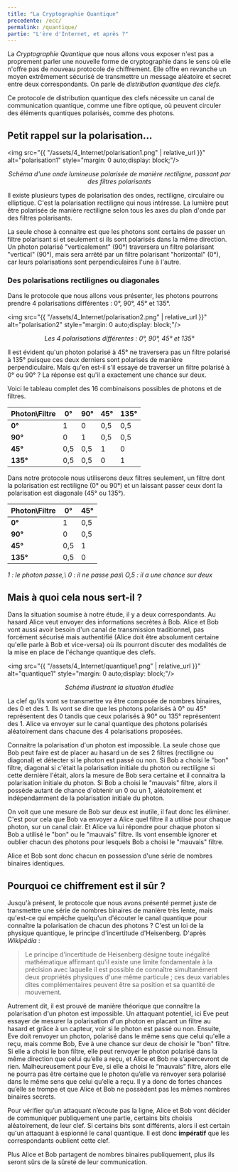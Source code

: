 ```yaml
---
title: "La Cryptographie Quantique"
precedente: /ecc/
permalink: /quantique/
partie: "L'ère d'Internet, et après ?"
---
```


La *Cryptographie Quantique* que nous allons vous exposer n'est pas a proprement parler une nouvelle forme de cryptographie dans le sens où elle n'offre pas de nouveau protocole de chiffrement. Elle offre en revanche un moyen extrêmement sécurisé de transmettre un message aléatoire et secret entre deux correspondants. On parle de *distribution quantique des clefs.*

Ce protocole de distribution quantique des clefs nécessite un canal de communication quantique, comme une fibre optique, où peuvent circuler des éléments quantiques polarisés, comme des photons.

## Petit rappel sur la polarisation...

<img src="{{ "/assets/4_Internet/polarisation1.png" | relative_url }}" alt="polarisation1" style="margin: 0 auto;display: block;"/>
<p align="center"> <em>Schéma d'une onde lumineuse polarisée de manière rectiligne, passant par des filtres polarisants</em> </p>

Il existe plusieurs types de polarisation des ondes, rectiligne, circulaire ou elliptique. C'est la polarisation rectiligne qui nous intéresse.
La lumière peut être polarisée de manière rectiligne selon tous les axes du plan d'onde par des filtres polarisants.

La seule chose à connaitre est que les photons sont certains de passer un filtre polarisant si et seulement si ils sont polarisés dans la même direction. Un photon polarisé "verticalement" (90°) traversera un filtre polarisant "vertical" (90°), mais sera arrêté par un filtre polarisant "horizontal" (0°), car leurs polarisations sont perpendiculaires l'une à l'autre.

### Des polarisations rectilignes ou diagonales

Dans le protocole que nous allons vous présenter, les photons pourrons prendre 4 polarisations différentes : 0°, 90°, 45° et 135°.


<img src="{{ "/assets/4_Internet/polarisation2.png" | relative_url }}" alt="polarisation2" style="margin: 0 auto;display: block;"/>
<p align="center"> <em>Les 4 polarisations différentes : 0°, 90°, 45° et 135°</em> </p>

Il est évident qu'un photon polarisé à 45° ne traversera pas un filtre polarisé à 135° puisque ces deux derniers sont polarisés de manière perpendiculaire. Mais qu'en est-il s'il essaye de traverser un filtre polarisé à 0° ou 90° ? La réponse est qu'il a exactement une chance sur deux.

Voici le tableau complet des 16 combinaisons possibles de photons et de filtres.

|Photon\Filtre|0°  | 90°| 45°|135°|
|-------------|----|----|----|----|
| **0°**      | 1  | 0  | 0,5| 0,5|
| **90°**     |  0 | 1  | 0,5|0,5 |
| **45°**     | 0,5| 0,5| 1  |  0 |
| **135°**    |0,5 |0,5 |  0 | 1  |

Dans notre protocole nous utiliserons deux filtres seulement, un filtre  dont la polarisation est rectiligne (0° ou 90°)  et un laissant passer ceux dont la polarisation est diagonale (45° ou 135°).

|Photon\Filtre| 0°     | 45°      |
|-------------|--------|----------|
| **0°**      |  1     | 0,5      |
| **90°**     |  0     | 0,5      |
| **45°**     | 0,5    |  1       |
| **135°**    | 0,5    |  0       |

*1 : le photon passe,\\
0 : il ne passe pas\\
O,5 : il a une chance sur deux*

## Mais à quoi cela nous sert-il ?

Dans la situation soumise à notre étude, il y a deux correspondants. Au hasard Alice veut envoyer des informations secrètes à Bob. Alice et Bob vont aussi avoir besoin d'un canal de transmission traditionnel, pas forcément sécurisé mais authentifié (Alice doit être absolument certaine qu'elle parle à Bob et vice-versa) où ils pourront discuter des modalités de la mise en place de l'échange quantique des clefs.

<img src="{{ "/assets/4_Internet/quantique1.png" | relative_url }}" alt="quantique1" style="margin: 0 auto;display: block;"/>
<p align="center"> <em>Schéma illustrant la situation étudiée</em> </p>

La clef qu'ils vont se transmettre va être composée de nombres binaires, des 0 et des 1. Ils vont se dire que les photons polarisés à 0° ou 45° représentent des 0 tandis que ceux polarisés à 90° ou 135° représentent des 1. Alice va envoyer sur le canal quantique des photons polarisés aléatoirement dans chacune des 4 polarisations proposées.

Connaitre la polarisation d'un photon est impossible. La seule chose que Bob peut faire est de placer au hasard un de ses 2 filtres (rectiligne ou diagonal) et détecter si le photon est passé ou non. Si Bob a choisi le "bon" filtre, diagonal si c'était la polarisation initiale du photon ou rectiligne si cette dernière l'était, alors la mesure de Bob sera certaine et il connaitra la polarisation initiale du photon. Si Bob a choisi le "mauvais" filtre, alors il possède autant de chance d'obtenir un 0 ou un 1, aléatoirement et indépendamment de la polarisation initiale du photon.

On voit que une mesure de Bob sur deux est inutile, il faut donc les éliminer. C'est pour cela que Bob va envoyer a Alice quel filtre il a utilisé pour chaque photon, sur un canal clair. Et Alice va lui répondre pour chaque photon si Bob a utilisé le "bon" ou le "mauvais" filtre. Ils vont ensemble ignorer et oublier chacun des photons pour lesquels Bob a choisi le "mauvais" filtre.

Alice et Bob sont donc chacun en possession d'une série de nombres binaires identiques.

## Pourquoi ce chiffrement est il sûr ?

Jusqu'à présent, le protocole que nous avons présenté permet juste de transmettre une série de nombres binaires de manière très lente, mais qu'est-ce qui empêche quelqu'un d'écouter le canal quantique pour connaître la polarisation de chacun des photons ? C'est un loi de la physique quantique, le principe d'incertitude d'Heisenberg. D'après *Wikipédia* :

> Le principe d'incertitude de Heisenberg désigne toute inégalité mathématique affirmant qu'il existe une limite fondamentale à la précision avec laquelle il est possible de connaître simultanément deux propriétés physiques d'une même particule ; ces deux variables dites complémentaires peuvent être sa position et sa quantité de mouvement.

Autrement dit, il est prouvé de manière théorique que connaître la polarisation d'un photon est impossible.
Un attaquant potentiel, ici Eve peut essayer de mesurer la polarisation d'un photon en placant un filtre au hasard et grâce à un capteur, voir si le photon est passé ou non. Ensuite, Eve doit renvoyer un photon, polarisé dans le même sens que celui qu'elle a reçu, mais comme Bob, Eve à une chance sur deux de choisir le "bon" filtre. Si elle a choisi le bon filtre, elle peut renvoyer le photon polarisé dans la même direction que celui qu’elle a reçu, et Alice et Bob ne s’apercevront de rien. Malheureusement pour Eve, si elle a choisi le “mauvais” filtre, alors elle ne pourra pas être certaine que le photon qu’elle va renvoyer sera polarisé dans le même sens que celui qu’elle a reçu. Il y a donc de fortes chances qu’elle se trompe et que Alice et Bob ne possèdent pas les mêmes nombres binaires secrets.

Pour vérifier qu’un attaquant n’écoute pas la ligne, Alice et Bob vont décider de communiquer publiquement  une partie, certains bits choisis aléatoirement, de leur clef. Si certains bits sont différents, alors il est certain qu'un attaquant à espionné le canal quantique. Il est donc **impératif** que les correspondants oublient cette clef.

Plus Alice et Bob partagent de nombres binaires publiquement, plus ils seront sûrs de la sûreté de leur communication.
